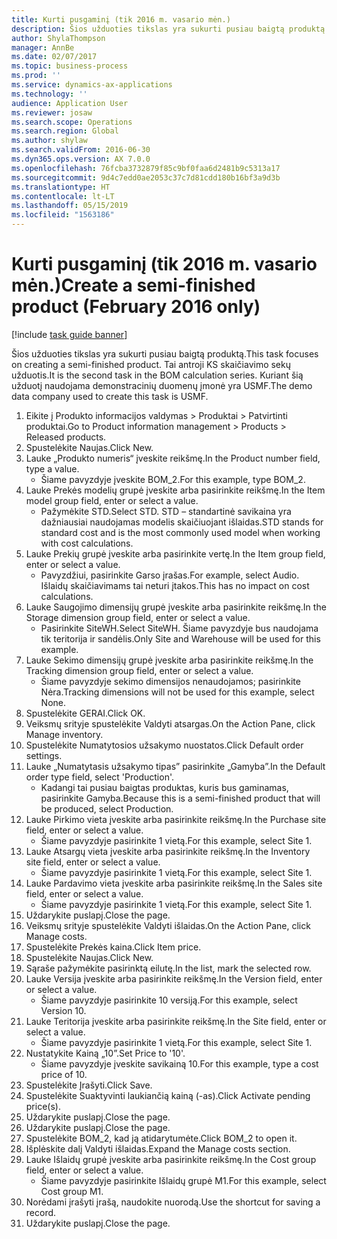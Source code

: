 ```yaml
---
title: Kurti pusgaminį (tik 2016 m. vasario mėn.)
description: Šios užduoties tikslas yra sukurti pusiau baigtą produktą.
author: ShylaThompson
manager: AnnBe
ms.date: 02/07/2017
ms.topic: business-process
ms.prod: ''
ms.service: dynamics-ax-applications
ms.technology: ''
audience: Application User
ms.reviewer: josaw
ms.search.scope: Operations
ms.search.region: Global
ms.author: shylaw
ms.search.validFrom: 2016-06-30
ms.dyn365.ops.version: AX 7.0.0
ms.openlocfilehash: 76fcba3732879f85c9bf0faa6d2481b9c5313a17
ms.sourcegitcommit: 9d4c7edd0ae2053c37c7d81cdd180b16bf3a9d3b
ms.translationtype: HT
ms.contentlocale: lt-LT
ms.lasthandoff: 05/15/2019
ms.locfileid: "1563186"
---
```

# <a name="create-a-semi-finished-product-february-2016-only"></a><span data-ttu-id="21105-103">Kurti pusgaminį (tik 2016 m. vasario mėn.)</span><span class="sxs-lookup"><span data-stu-id="21105-103">Create a semi-finished product (February 2016 only)</span></span>

[!include [task guide banner](../../includes/task-guide-banner.md)]

<span data-ttu-id="21105-104">Šios užduoties tikslas yra sukurti pusiau baigtą produktą.</span><span class="sxs-lookup"><span data-stu-id="21105-104">This task focuses on creating a semi-finished product.</span></span> <span data-ttu-id="21105-105">Tai antroji KS skaičiavimo sekų užduotis.</span><span class="sxs-lookup"><span data-stu-id="21105-105">It is the second task in the BOM calculation series.</span></span> <span data-ttu-id="21105-106">Kuriant šią užduotį naudojama demonstracinių duomenų įmonė yra USMF.</span><span class="sxs-lookup"><span data-stu-id="21105-106">The demo data company used to create this task is USMF.</span></span>

1. <span data-ttu-id="21105-107">Eikite į Produkto informacijos valdymas > Produktai > Patvirtinti produktai.</span><span class="sxs-lookup"><span data-stu-id="21105-107">Go to Product information management > Products > Released products.</span></span>
2. <span data-ttu-id="21105-108">Spustelėkite Naujas.</span><span class="sxs-lookup"><span data-stu-id="21105-108">Click New.</span></span>
3. <span data-ttu-id="21105-109">Lauke „Produkto numeris“ įveskite reikšmę.</span><span class="sxs-lookup"><span data-stu-id="21105-109">In the Product number field, type a value.</span></span>
    * <span data-ttu-id="21105-110">Šiame pavyzdyje įveskite BOM_2.</span><span class="sxs-lookup"><span data-stu-id="21105-110">For this example, type BOM_2.</span></span>  
4. <span data-ttu-id="21105-111">Lauke Prekės modelių grupė įveskite arba pasirinkite reikšmę.</span><span class="sxs-lookup"><span data-stu-id="21105-111">In the Item model group field, enter or select a value.</span></span>
    * <span data-ttu-id="21105-112">Pažymėkite STD.</span><span class="sxs-lookup"><span data-stu-id="21105-112">Select STD.</span></span> <span data-ttu-id="21105-113">STD – standartinė savikaina yra dažniausiai naudojamas modelis skaičiuojant išlaidas.</span><span class="sxs-lookup"><span data-stu-id="21105-113">STD stands for standard cost and is the most commonly used model when working with cost calculations.</span></span>  
5. <span data-ttu-id="21105-114">Lauke Prekių grupė įveskite arba pasirinkite vertę.</span><span class="sxs-lookup"><span data-stu-id="21105-114">In the Item group field, enter or select a value.</span></span>
    * <span data-ttu-id="21105-115">Pavyzdžiui, pasirinkite Garso įrašas.</span><span class="sxs-lookup"><span data-stu-id="21105-115">For example, select Audio.</span></span> <span data-ttu-id="21105-116">Išlaidų skaičiavimams tai neturi įtakos.</span><span class="sxs-lookup"><span data-stu-id="21105-116">This has no impact on cost calculations.</span></span>  
6. <span data-ttu-id="21105-117">Lauke Saugojimo dimensijų grupė įveskite arba pasirinkite reikšmę.</span><span class="sxs-lookup"><span data-stu-id="21105-117">In the Storage dimension group field, enter or select a value.</span></span>
    * <span data-ttu-id="21105-118">Pasirinkite SiteWH.</span><span class="sxs-lookup"><span data-stu-id="21105-118">Select SiteWH.</span></span> <span data-ttu-id="21105-119">Šiame pavyzdyje bus naudojama tik teritorija ir sandėlis.</span><span class="sxs-lookup"><span data-stu-id="21105-119">Only Site and Warehouse will be used for this example.</span></span>  
7. <span data-ttu-id="21105-120">Lauke Sekimo dimensijų grupė įveskite arba pasirinkite reikšmę.</span><span class="sxs-lookup"><span data-stu-id="21105-120">In the Tracking dimension group field, enter or select a value.</span></span>
    * <span data-ttu-id="21105-121">Šiame pavyzdyje sekimo dimensijos nenaudojamos; pasirinkite Nėra.</span><span class="sxs-lookup"><span data-stu-id="21105-121">Tracking dimensions will not be used for this example, select None.</span></span>  
8. <span data-ttu-id="21105-122">Spustelėkite GERAI.</span><span class="sxs-lookup"><span data-stu-id="21105-122">Click OK.</span></span>
9. <span data-ttu-id="21105-123">Veiksmų srityje spustelėkite Valdyti atsargas.</span><span class="sxs-lookup"><span data-stu-id="21105-123">On the Action Pane, click Manage inventory.</span></span>
10. <span data-ttu-id="21105-124">Spustelėkite Numatytosios užsakymo nuostatos.</span><span class="sxs-lookup"><span data-stu-id="21105-124">Click Default order settings.</span></span>
11. <span data-ttu-id="21105-125">Lauke „Numatytasis užsakymo tipas” pasirinkite „Gamyba”.</span><span class="sxs-lookup"><span data-stu-id="21105-125">In the Default order type field, select 'Production'.</span></span>
    * <span data-ttu-id="21105-126">Kadangi tai pusiau baigtas produktas, kuris bus gaminamas, pasirinkite Gamyba.</span><span class="sxs-lookup"><span data-stu-id="21105-126">Because this is a semi-finished product that will be produced, select Production.</span></span>  
12. <span data-ttu-id="21105-127">Lauke Pirkimo vieta įveskite arba pasirinkite reikšmę.</span><span class="sxs-lookup"><span data-stu-id="21105-127">In the Purchase site field, enter or select a value.</span></span>
    * <span data-ttu-id="21105-128">Šiame pavyzdyje pasirinkite 1 vietą.</span><span class="sxs-lookup"><span data-stu-id="21105-128">For this example, select Site 1.</span></span>  
13. <span data-ttu-id="21105-129">Lauke Atsargų vieta įveskite arba pasirinkite reikšmę.</span><span class="sxs-lookup"><span data-stu-id="21105-129">In the Inventory site field, enter or select a value.</span></span>
    * <span data-ttu-id="21105-130">Šiame pavyzdyje pasirinkite 1 vietą.</span><span class="sxs-lookup"><span data-stu-id="21105-130">For this example, select Site 1.</span></span>  
14. <span data-ttu-id="21105-131">Lauke Pardavimo vieta įveskite arba pasirinkite reikšmę.</span><span class="sxs-lookup"><span data-stu-id="21105-131">In the Sales site field, enter or select a value.</span></span>
    * <span data-ttu-id="21105-132">Šiame pavyzdyje pasirinkite 1 vietą.</span><span class="sxs-lookup"><span data-stu-id="21105-132">For this example, select Site 1.</span></span>  
15. <span data-ttu-id="21105-133">Uždarykite puslapį.</span><span class="sxs-lookup"><span data-stu-id="21105-133">Close the page.</span></span>
16. <span data-ttu-id="21105-134">Veiksmų srityje spustelėkite Valdyti išlaidas.</span><span class="sxs-lookup"><span data-stu-id="21105-134">On the Action Pane, click Manage costs.</span></span>
17. <span data-ttu-id="21105-135">Spustelėkite Prekės kaina.</span><span class="sxs-lookup"><span data-stu-id="21105-135">Click Item price.</span></span>
18. <span data-ttu-id="21105-136">Spustelėkite Naujas.</span><span class="sxs-lookup"><span data-stu-id="21105-136">Click New.</span></span>
19. <span data-ttu-id="21105-137">Sąraše pažymėkite pasirinktą eilutę.</span><span class="sxs-lookup"><span data-stu-id="21105-137">In the list, mark the selected row.</span></span>
20. <span data-ttu-id="21105-138">Lauke Versija įveskite arba pasirinkite reikšmę.</span><span class="sxs-lookup"><span data-stu-id="21105-138">In the Version field, enter or select a value.</span></span>
    * <span data-ttu-id="21105-139">Šiame pavyzdyje pasirinkite 10 versiją.</span><span class="sxs-lookup"><span data-stu-id="21105-139">For this example, select Version 10.</span></span>  
21. <span data-ttu-id="21105-140">Lauke Teritorija įveskite arba pasirinkite reikšmę.</span><span class="sxs-lookup"><span data-stu-id="21105-140">In the Site field, enter or select a value.</span></span>
    * <span data-ttu-id="21105-141">Šiame pavyzdyje pasirinkite 1 vietą.</span><span class="sxs-lookup"><span data-stu-id="21105-141">For this example, select Site 1.</span></span>  
22. <span data-ttu-id="21105-142">Nustatykite Kainą „10”.</span><span class="sxs-lookup"><span data-stu-id="21105-142">Set Price to '10'.</span></span>
    * <span data-ttu-id="21105-143">Šiame pavyzdyje įveskite savikainą 10.</span><span class="sxs-lookup"><span data-stu-id="21105-143">For this example, type a cost price of 10.</span></span>  
23. <span data-ttu-id="21105-144">Spustelėkite Įrašyti.</span><span class="sxs-lookup"><span data-stu-id="21105-144">Click Save.</span></span>
24. <span data-ttu-id="21105-145">Spustelėkite Suaktyvinti laukiančią kainą (-as).</span><span class="sxs-lookup"><span data-stu-id="21105-145">Click Activate pending price(s).</span></span>
25. <span data-ttu-id="21105-146">Uždarykite puslapį.</span><span class="sxs-lookup"><span data-stu-id="21105-146">Close the page.</span></span>
26. <span data-ttu-id="21105-147">Uždarykite puslapį.</span><span class="sxs-lookup"><span data-stu-id="21105-147">Close the page.</span></span>
27. <span data-ttu-id="21105-148">Spustelėkite BOM_2, kad ją atidarytumėte.</span><span class="sxs-lookup"><span data-stu-id="21105-148">Click BOM_2 to open it.</span></span>
28. <span data-ttu-id="21105-149">Išplėskite dalį Valdyti išlaidas.</span><span class="sxs-lookup"><span data-stu-id="21105-149">Expand the Manage costs section.</span></span>
29. <span data-ttu-id="21105-150">Lauke Išlaidų grupė įveskite arba pasirinkite reikšmę.</span><span class="sxs-lookup"><span data-stu-id="21105-150">In the Cost group field, enter or select a value.</span></span>
    * <span data-ttu-id="21105-151">Šiame pavyzdyje pasirinkite Išlaidų grupė M1.</span><span class="sxs-lookup"><span data-stu-id="21105-151">For this example, select Cost group M1.</span></span>  
30. <span data-ttu-id="21105-152">Norėdami įrašyti įrašą, naudokite nuorodą.</span><span class="sxs-lookup"><span data-stu-id="21105-152">Use the shortcut for saving a record.</span></span>
31. <span data-ttu-id="21105-153">Uždarykite puslapį.</span><span class="sxs-lookup"><span data-stu-id="21105-153">Close the page.</span></span>

